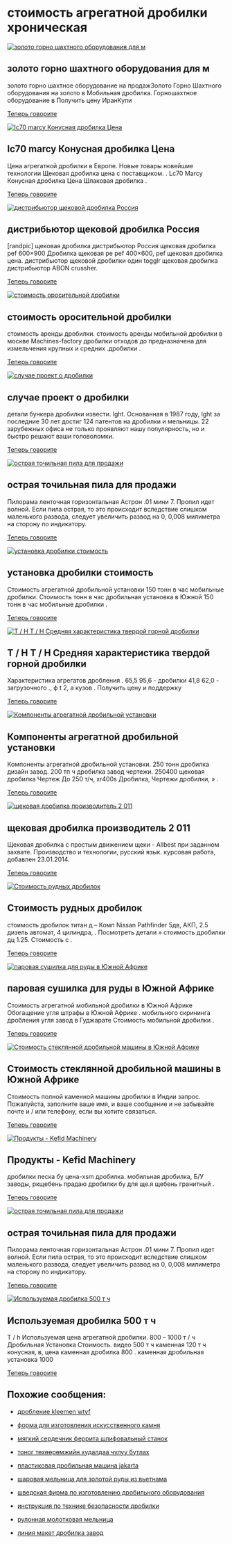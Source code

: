 # стоимость агрегатной дробилки хроническая
<a href="https://ru.ecuriezuff.be/products/" target="_blank">![золото горно шахтного оборудования для м](https://github.com/millmachine/images/raw/main/162.jpg)</a>
## золото горно шахтного оборудования для м
золото горно шахтное оборудование на продажЗолото Горно Шахтного оборудования на золото в Мобильная дробилка. Горношахтное оборудование в Получить цену ИранКупи
<a href="https://ru.ecuriezuff.be/products/" target="_blank">Теперь говорите</a>
<a href="https://ru.ecuriezuff.be/products/" target="_blank">![lc70 marcy Конусная дробилка Цена](https://github.com/millmachine/images/raw/main/166.jpg)</a>
## lc70 marcy Конусная дробилка Цена
Цена агрегатной дробилки в Европе. Новые товары новейшие технологии Щековая дробилка цена с поставщиком. . Lc70 Marcy Конусная дробилка Цена Шлаковая дробилка .
<a href="https://ru.ecuriezuff.be/products/" target="_blank">Теперь говорите</a>
<a href="https://ru.ecuriezuff.be/products/" target="_blank">![дистрибьютор щековой дробилка Россия](https://github.com/millmachine/images/raw/main/284.jpg)</a>
## дистрибьютор щековой дробилка Россия
[randpic] щековая дробилка дистрибьютор Россия щековая дробилка pef 600×900 Дробилка щековая pe pef 400×600, pef щековая дробилка цена. дистрибьютор щековой дробилки один togglr щековая дробилка дистрибьютор ABON crussher.
<a href="https://ru.ecuriezuff.be/products/" target="_blank">Теперь говорите</a>
<a href="https://ru.ecuriezuff.be/products/" target="_blank">![стоимость оросительной дробилки](https://github.com/millmachine/images/raw/main/617.jpg)</a>
## стоимость оросительной дробилки
стоимость аренды дробилки. стоимость аренды мобильной дробилки в москве Machines-factory дробилки отходов до предназначена для измельчения крупных и средних .дробилки .
<a href="https://ru.ecuriezuff.be/products/" target="_blank">Теперь говорите</a>
<a href="https://ru.ecuriezuff.be/products/" target="_blank">![случае проект о дробилки](https://github.com/millmachine/images/raw/main/319.jpg)</a>
## случае проект о дробилки
детали бункера дробилки извести. lght. Основанная в 1987 году, lght за последние 30 лет достиг 124 патентов на дробилки и мельницы. 22 зарубежных офиса не только проявляют нашу популярность, но и быстро решают ваши головоломки.
<a href="https://ru.ecuriezuff.be/products/" target="_blank">Теперь говорите</a>
<a href="https://ru.ecuriezuff.be/products/" target="_blank">![острая точильная пила для продажи](https://github.com/millmachine/images/raw/main/655.jpg)</a>
## острая точильная пила для продажи
Пилорама ленточная горизонтальная Астрон .01 мини  7. Пропил идет волной. Если пила острая, то это происходит вследствие слишком маленького развода, следует увеличить развод на 0, 0,008 милиметра на сторону по индикатору.
<a href="https://ru.ecuriezuff.be/products/" target="_blank">Теперь говорите</a>
<a href="https://ru.ecuriezuff.be/products/" target="_blank">![установка дробилки стоимость](https://github.com/millmachine/images/raw/main/60.jpg)</a>
## установка дробилки стоимость
Стоимость агрегатной дробильной установки  150 тонн в час мобильные дробилки. Стоимость тонн в час дробильная установка в Южной 150 тонн в час мобильные дробилки .
<a href="https://ru.ecuriezuff.be/products/" target="_blank">Теперь говорите</a>
<a href="https://ru.ecuriezuff.be/products/" target="_blank">![T / H T / H Средняя характеристика твердой горной дробилки](https://github.com/millmachine/images/raw/main/530.jpg)</a>
## T / H T / H Средняя характеристика твердой горной дробилки
Характеристика агрегатов дробления . 65,5 95,6 - дробилки 41,8 62,0 - загрузочного ., ϕ t 2, а кузов . Получить цену и поддержку
<a href="https://ru.ecuriezuff.be/products/" target="_blank">Теперь говорите</a>
<a href="https://ru.ecuriezuff.be/products/" target="_blank">![Компоненты агрегатной дробильной установки](https://github.com/millmachine/images/raw/main/28.jpg)</a>
## Компоненты агрегатной дробильной установки
Компоненты агрегатной дробильной установки. 250 тонн дробилка дизайн завод. 200 тп ч дробилка завод чертежи. 250400 щековая дробилка Чертеж До 250 т/ч, xr400s Дробилка, Чертежи дробилки, » .
<a href="https://ru.ecuriezuff.be/products/" target="_blank">Теперь говорите</a>
<a href="https://ru.ecuriezuff.be/products/" target="_blank">![щековая дробилка производитель 2 011](https://github.com/millmachine/images/raw/main/217.jpg)</a>
## щековая дробилка производитель 2 011
Щековая дробилка с простым движением щеки - Allbest  при заданном захвате. Производство и технологии, русский язык.  курсовая работа, добавлен 23.01.2014.
<a href="https://ru.ecuriezuff.be/products/" target="_blank">Теперь говорите</a>
<a href="https://ru.ecuriezuff.be/products/" target="_blank">![Стоимость рудных дробилок](https://github.com/millmachine/images/raw/main/517.jpg)</a>
## Стоимость рудных дробилок
стоимость дробилок титан д – Комп Nissan Pathfinder 5дв, АКП, 2.5 дизель автомат, 4 цилиндра, . Посмотреть детали » стоимость дробилки дц 1.25. Стоимость с .
<a href="https://ru.ecuriezuff.be/products/" target="_blank">Теперь говорите</a>
<a href="https://ru.ecuriezuff.be/products/" target="_blank">![паровая сушилка для руды в Южной Африке](https://github.com/millmachine/images/raw/main/257.jpg)</a>
## паровая сушилка для руды в Южной Африке
Стоимость агрегатной мобильной дробилки в Южной Африке Обогащение угля штрафы в Южной Африке .  мобильного скрининга дробления угля завод в Гуджарате Стоимость мобильной дробилки .
<a href="https://ru.ecuriezuff.be/products/" target="_blank">Теперь говорите</a>
<a href="https://ru.ecuriezuff.be/products/" target="_blank">![Стоимость стеклянной дробильной машины в Южной Африке](https://github.com/millmachine/images/raw/main/156.jpg)</a>
## Стоимость стеклянной дробильной машины в Южной Африке
Стоимость полной каменной машины дробилки в Индии запрос. Пожалуйста, заполните ваше имя, и ваше сообщение и не забывайте почте и / или телефону, если вы хотите связаться.
<a href="https://ru.ecuriezuff.be/products/" target="_blank">Теперь говорите</a>
<a href="https://ru.ecuriezuff.be/products/" target="_blank">![Продукты - Kefid Machinery](https://github.com/millmachine/images/raw/main/612.jpg)</a>
## Продукты - Kefid Machinery
дробилки песка бу цена-xsm дробилка. мобильная дробилка, Б/У заводы, ркщебень прадаю дробилки бу для ще.я щебень гранитный .
<a href="https://ru.ecuriezuff.be/products/" target="_blank">Теперь говорите</a>
<a href="https://ru.ecuriezuff.be/products/" target="_blank">![острая точильная пила для продажи](https://github.com/millmachine/images/raw/main/54.jpg)</a>
## острая точильная пила для продажи
Пилорама ленточная горизонтальная Астрон .01 мини  7. Пропил идет волной. Если пила острая, то это происходит вследствие слишком маленького развода, следует увеличить развод на 0, 0,008 милиметра на сторону по индикатору.
<a href="https://ru.ecuriezuff.be/products/" target="_blank">Теперь говорите</a>
<a href="https://ru.ecuriezuff.be/products/" target="_blank">![Используемая дробилка 500 т ч](https://github.com/millmachine/images/raw/main/576.jpg)</a>
## Используемая дробилка 500 т ч
T / h Используемая цена агрегатной дробилки.  800 – 1000 т / ч Дробильная Установка Стоимость. видео 500 т ч каменная 120 т ч конусная, в, цена каменная дробилка 800 . каменная дробильная установка 1000 
<a href="https://ru.ecuriezuff.be/products/" target="_blank">Теперь говорите</a>
## Похожие сообщения:
* [дробление kleemen wtyf](%D0%B4%D1%80%D0%BE%D0%B1%D0%BB%D0%B5%D0%BD%D0%B8%D0%B5%20kleemen%20wtyf.md)
* [форма для изготовления искусственного камня](%D1%84%D0%BE%D1%80%D0%BC%D0%B0%20%D0%B4%D0%BB%D1%8F%20%D0%B8%D0%B7%D0%B3%D0%BE%D1%82%D0%BE%D0%B2%D0%BB%D0%B5%D0%BD%D0%B8%D1%8F%20%D0%B8%D1%81%D0%BA%D1%83%D1%81%D1%81%D1%82%D0%B2%D0%B5%D0%BD%D0%BD%D0%BE%D0%B3%D0%BE%20%D0%BA%D0%B0%D0%BC%D0%BD%D1%8F.md)
* [мягкий сердечник феррита шлифовальный станок](%D0%BC%D1%8F%D0%B3%D0%BA%D0%B8%D0%B9%20%D1%81%D0%B5%D1%80%D0%B4%D0%B5%D1%87%D0%BD%D0%B8%D0%BA%20%D1%84%D0%B5%D1%80%D1%80%D0%B8%D1%82%D0%B0%20%D1%88%D0%BB%D0%B8%D1%84%D0%BE%D0%B2%D0%B0%D0%BB%D1%8C%D0%BD%D1%8B%D0%B9%20%D1%81%D1%82%D0%B0%D0%BD%D0%BE%D0%BA.md)
* [тоног төхөөрөмжийн худалдаа чулуу бутлах](%D1%82%D0%BE%D0%BD%D0%BE%D0%B3%20%D1%82%D3%A9%D1%85%D3%A9%D3%A9%D1%80%D3%A9%D0%BC%D0%B6%D0%B8%D0%B9%D0%BD%20%D1%85%D1%83%D0%B4%D0%B0%D0%BB%D0%B4%D0%B0%D0%B0%20%D1%87%D1%83%D0%BB%D1%83%D1%83%20%D0%B1%D1%83%D1%82%D0%BB%D0%B0%D1%85.md)
* [пластиковая дробильная машина jakarta](%D0%BF%D0%BB%D0%B0%D1%81%D1%82%D0%B8%D0%BA%D0%BE%D0%B2%D0%B0%D1%8F%20%D0%B4%D1%80%D0%BE%D0%B1%D0%B8%D0%BB%D1%8C%D0%BD%D0%B0%D1%8F%20%D0%BC%D0%B0%D1%88%D0%B8%D0%BD%D0%B0%20jakarta.md)
* [шаровая мельница для золотой руды из вьетнама](%D1%88%D0%B0%D1%80%D0%BE%D0%B2%D0%B0%D1%8F%20%D0%BC%D0%B5%D0%BB%D1%8C%D0%BD%D0%B8%D1%86%D0%B0%20%D0%B4%D0%BB%D1%8F%20%D0%B7%D0%BE%D0%BB%D0%BE%D1%82%D0%BE%D0%B9%20%D1%80%D1%83%D0%B4%D1%8B%20%D0%B8%D0%B7%20%D0%B2%D1%8C%D0%B5%D1%82%D0%BD%D0%B0%D0%BC%D0%B0.md)
* [шведская фирма по изготовлению дробильного оборудования](%D1%88%D0%B2%D0%B5%D0%B4%D1%81%D0%BA%D0%B0%D1%8F%20%D1%84%D0%B8%D1%80%D0%BC%D0%B0%20%D0%BF%D0%BE%20%D0%B8%D0%B7%D0%B3%D0%BE%D1%82%D0%BE%D0%B2%D0%BB%D0%B5%D0%BD%D0%B8%D1%8E%20%D0%B4%D1%80%D0%BE%D0%B1%D0%B8%D0%BB%D1%8C%D0%BD%D0%BE%D0%B3%D0%BE%20%D0%BE%D0%B1%D0%BE%D1%80%D1%83%D0%B4%D0%BE%D0%B2%D0%B0%D0%BD%D0%B8%D1%8F.md)
* [инструкция по технике безопасности дробилки](%D0%B8%D0%BD%D1%81%D1%82%D1%80%D1%83%D0%BA%D1%86%D0%B8%D1%8F%20%D0%BF%D0%BE%20%D1%82%D0%B5%D1%85%D0%BD%D0%B8%D0%BA%D0%B5%20%D0%B1%D0%B5%D0%B7%D0%BE%D0%BF%D0%B0%D1%81%D0%BD%D0%BE%D1%81%D1%82%D0%B8%20%D0%B4%D1%80%D0%BE%D0%B1%D0%B8%D0%BB%D0%BA%D0%B8.md)
* [рулонная молотковая мельница](%D1%80%D1%83%D0%BB%D0%BE%D0%BD%D0%BD%D0%B0%D1%8F%20%D0%BC%D0%BE%D0%BB%D0%BE%D1%82%D0%BA%D0%BE%D0%B2%D0%B0%D1%8F%20%D0%BC%D0%B5%D0%BB%D1%8C%D0%BD%D0%B8%D1%86%D0%B0.md)
* [линия макет дробилка завод](%D0%BB%D0%B8%D0%BD%D0%B8%D1%8F%20%D0%BC%D0%B0%D0%BA%D0%B5%D1%82%20%D0%B4%D1%80%D0%BE%D0%B1%D0%B8%D0%BB%D0%BA%D0%B0%20%D0%B7%D0%B0%D0%B2%D0%BE%D0%B4.md)

